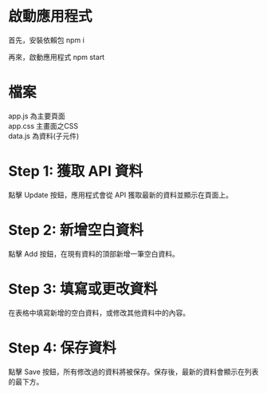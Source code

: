 # 啟動應用程式
首先，安裝依賴包
npm i 

再來，啟動應用程式
npm start

# 檔案
app.js 為主要頁面  
app.css 主畫面之CSS  
data.js 為資料(子元件)  

# Step 1: 獲取 API 資料
點擊 Update 按鈕，應用程式會從 API 獲取最新的資料並顯示在頁面上。

# Step 2: 新增空白資料
點擊 Add 按鈕，在現有資料的頂部新增一筆空白資料。

# Step 3: 填寫或更改資料
在表格中填寫新增的空白資料，或修改其他資料中的內容。

# Step 4: 保存資料
點擊 Save 按鈕，所有修改過的資料將被保存。保存後，最新的資料會顯示在列表的最下方。
